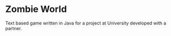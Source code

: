 # Zombie World
Text based game written in Java for a project at University developed with a partner.
